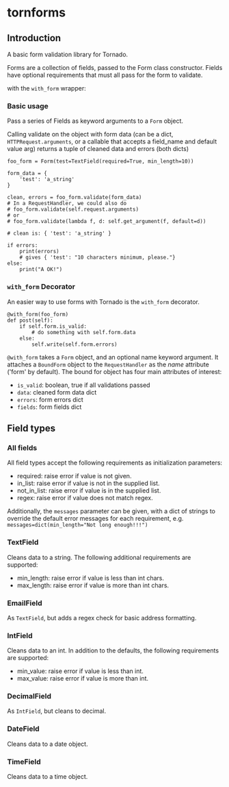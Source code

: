 # tornforms

## Introduction

A basic form validation library for Tornado.

Forms are a collection of fields, passed to the Form class
constructor. Fields have optional requirements that must
all pass for the form to validate.


                
with the `with_form` wrapper:

            

### Basic usage

Pass a series of Fields as keyword arguments to a `Form` object.

Calling validate on the object with form data (can be a dict,
`HTTPRequest.arguments`, or a callable that accepts a field_name
and default value arg) returns a tuple of cleaned data and errors (both dicts)

    foo_form = Form(test=TextField(required=True, min_length=10))
    
    form_data = { 
        'test': 'a_string'
    }
    
    clean, errors = foo_form.validate(form_data)
    # In a RequestHandler, we could also do
    # foo_form.validate(self.request.arguments)
    # or
    # foo_form.validate(lambda f, d: self.get_argument(f, default=d))
    
    # clean is: { 'test': 'a_string' }
    
    if errors:
        print(errors)
        # gives { 'test': "10 characters minimum, please."}
    else:
        print("A OK!")

### `with_form` Decorator

An easier way to use forms with Tornado is the `with_form` decorator.
    
    @with_form(foo_form)
    def post(self):
        if self.form.is_valid:
            # do something with self.form.data
        else:
            self.write(self.form.errors)
            
`@with_form` takes a `Form` object, and an optional name keyword argument.
It attaches a `BoundForm` object to the `RequestHandler` as the _name_ attribute ('form'
by default). The bound for object has four main attributes of interest:

* `is_valid`: boolean, true if all validations passed
* `data`: cleaned form data dict
* `errors`: form errors dict
* `fields`: form fields dict

## Field types

### All fields

All field types accept the following requirements as initialization
parameters:

 * required: raise error if value is not given.
 * in_list: raise error if value is not in the supplied list.
 * not_in_list: raise error if value is in the supplied list.
 * regex: raise error if value does not match regex.


Additionally, the `messages` parameter can be given, with a 
dict of strings to override the default error messages for each
requirement, e.g. `messages=dict(min_length="Not long enough!!!")`

### TextField

Cleans data to a string. The following additional requirements
are supported:

 * min_length: raise error if value is less than int chars.
 * max_length: raise error if value is more than int chars.

### EmailField

As `TextField`, but adds a regex check for basic address formatting.

### IntField

Cleans data to an int. In addition to the defaults, the following requirements
are supported:

 * min_value: raise error if value is less than int.
 * max_value: raise error if value is more than int.
 
### DecimalField

As `IntField`, but cleans to decimal.

### DateField

Cleans data to a date object.

### TimeField

Cleans data to a time object.
 
